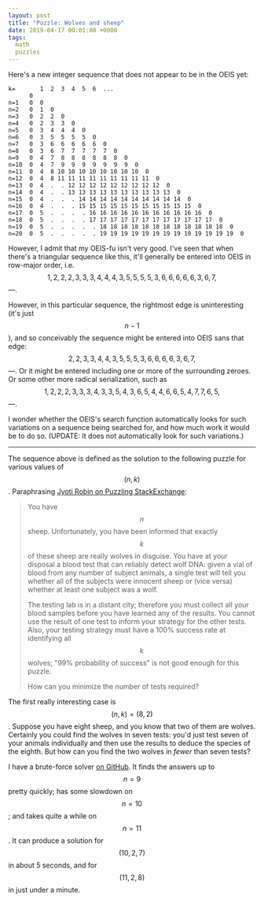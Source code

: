 ```yaml
---
layout: post
title: "Puzzle: Wolves and sheep"
date: 2019-04-17 00:01:00 +0000
tags:
  math
  puzzles
---
```


Here's a new integer sequence that does not appear to be in the OEIS yet:

    k=       1  2  3  4  5  6  ...
          0
    n=1   0  0
    n=2   0  1  0
    n=3   0  2  2  0
    n=4   0  2  3  3  0
    n=5   0  3  4  4  4  0
    n=6   0  3  5  5  5  5  0
    n=7   0  3  6  6  6  6  6  0
    n=8   0  3  6  7  7  7  7  7  0
    n=9   0  4  7  8  8  8  8  8  8  0
    n=10  0  4  7  9  9  9  9  9  9  9  0
    n=11  0  4  8 10 10 10 10 10 10 10 10  0
    n=12  0  4  8 11 11 11 11 11 11 11 11 11  0
    n=13  0  4  .  . 12 12 12 12 12 12 12 12 12  0
    n=14  0  4  .  . 13 13 13 13 13 13 13 13 13 13  0
    n=15  0  4  .  .  . 14 14 14 14 14 14 14 14 14 14  0
    n=16  0  4  .  .  . 15 15 15 15 15 15 15 15 15 15 15  0
    n=17  0  5  .  .  .  . 16 16 16 16 16 16 16 16 16 16 16  0
    n=18  0  5  .  .  .  . 17 17 17 17 17 17 17 17 17 17 17 17  0
    n=19  0  5  .  .  .  .  . 18 18 18 18 18 18 18 18 18 18 18 18  0
    n=20  0  5  .  .  .  .  . 19 19 19 19 19 19 19 19 19 19 19 19 19  0


However, I admit that my OEIS-fu isn't very good. I've seen that when there's a
triangular sequence like this, it'll generally be entered into OEIS in row-major
order, i.e. $$1,2,2,2,3,3,3,4,4,4,3,5,5,5,5,3,6,6,6,6,6,3,6,7,$$—.

However, in this particular sequence, the rightmost edge is uninteresting (it's
just $$n-1$$), and so conceivably the sequence might be entered into OEIS sans that
edge: $$2,2,3,3,4,4,3,5,5,5,3,6,6,6,6,3,6,7,$$—. Or it might be entered including
one or more of the surrounding zeroes. Or some other more radical serialization,
such as $$1,2,2,2,3,3,3,4,3,3,5,4,3,6,5,4,4,6,6,5,4,7,7,6,5,$$—.

I wonder whether the OEIS's search function automatically looks for such variations
on a sequence being searched for, and how much work it would be to do so.
(UPDATE: It does not automatically look for such variations.)

----

The sequence above is defined as the solution to the following puzzle for various
values of $$(n,k)$$. Paraphrasing
[Jyoti Robin on Puzzling StackExchange](https://puzzling.stackexchange.com/questions/81737/):

> You have $$n$$ sheep. Unfortunately, you have been informed that exactly $$k$$
> of these sheep are really wolves in disguise. You have at your disposal a blood test
> that can reliably detect wolf DNA: given a vial of blood from any number of subject
> animals, a single test will tell you whether all of the subjects were innocent sheep
> or (vice versa) whether at least one subject was a wolf.
>
> The testing lab is in a distant city; therefore you must collect all your blood samples
> before you have learned any of the results. You cannot use the result of one test to
> inform your strategy for the other tests. Also, your testing strategy must have a 100%
> success rate at identifying all $$k$$ wolves; "99% probability of success" is not good
> enough for this puzzle.
>
> How can you minimize the number of tests required?

The first really interesting case is $$(n,k)=(8,2)$$. Suppose you have eight sheep, and
you know that two of them are wolves. Certainly you could find the wolves in seven tests:
you'd just test seven of your animals individually and then use the results to deduce the
species of the eighth. But how can you find the two wolves in _fewer_ than seven tests?

I have a brute-force solver [on GitHub](https://github.com/Quuxplusone/wolves-and-sheep).
It finds the answers up to $$n=9$$ pretty quickly; has some slowdown on $$n=10$$;
and takes quite a while on $$n=11$$. It can produce a solution for $$(10,2,7)$$ in
about 5 seconds, and for $$(11,2,8)$$ in just under a minute.
